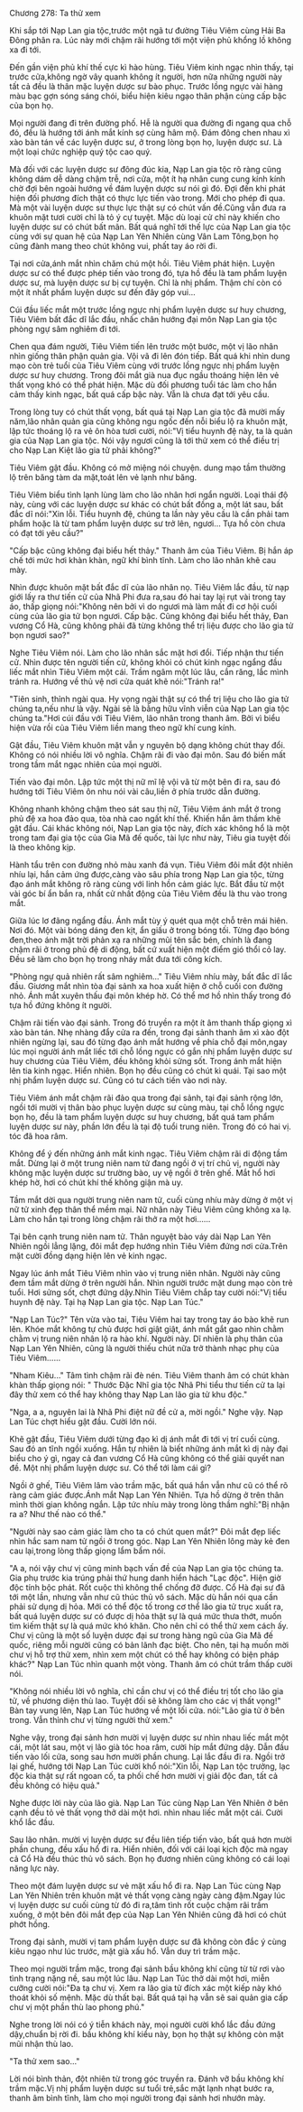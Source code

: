 




Chương 278: Ta thử xem


Khi sắp tới Nạp Lan gia tộc,trước một ngã tư đường Tiêu Viêm cùng Hải Ba Đông phân ra. Lúc này mới chậm rãi hướng tới một viện phủ khổng lồ không xa đi tới.

Đến gần viện phủ khí thế cực kì hào hùng. Tiêu Viêm kinh ngạc nhìn thấy, tại trước cửa,không ngờ vây quanh không ít người, hơn nữa những người này tất cả đều là thân mặc luyện dược sư bào phục. Trước lồng ngực vài hàng màu bạc gợn sóng sáng chói, biểu hiện kiêu ngạo thân phận cùng cấp bậc của bọn họ.

Mọi người đang đi trên đường phố. Hễ là người qua đường đi ngang qua chỗ đó, đều là hướng tới ánh mắt kính sợ cùng hâm mộ. Đám đông chen nhau xì xào bàn tán về các luyện dược sư, ở trong lòng bọn họ, luyện dược sư. Là một loại chức nghiệp quý tộc cao quý.

Mà đối với các luyện dược sư đông đúc kia, Nạp Lan gia tộc rõ ràng cũng không dám dễ dàng chậm trễ, nơi cửa, một ít hạ nhân cung cung kính kính chờ đợi bên ngoài hướng về đám luyện dược sư nói gì đó. Đợi đến khi phát hiện đối phương đích thật có thực lực tiến vào trong. Mới cho phép đi qua. Mà một vài luyện dược sư thực lực thật sự có chút vấn đề.Cũng vẫn đưa ra khuôn mặt tươi cười chỉ là tỏ ý cự tuyệt. Mặc dù loại cử chỉ này khiến cho luyện dược sư có chút bất mãn. Bất quá nghĩ tới thế lực của Nạp Lan gia tộc cùng với sự quan hệ của Nạp Lan Yên Nhiên cùng Vân Lam Tông,bọn họ cũng đành mang theo chút không vui, phất tay áo rời đi.

Tại nơi cửa,ánh mắt nhìn chăm chú một hồi. Tiêu Viêm phát hiện. Luyện dược sư có thể được phép tiến vào trong đó, tựa hồ đều là tam phẩm luyện dược sư, mà luyện dược sư bị cự tuyện. Chỉ là nhị phẩm. Thậm chí còn có một ít nhất phẩm luyện dược sư đến đây góp vui...

Cúi đầu liếc mắt một trước lồng ngực nhị phẩm luyện dược sư huy chương, Tiêu Viêm bất đắc dĩ lắc đầu, nhấc chân hướng đại môn Nạp Lan gia tộc phòng ngự sâm nghiêm đi tới.

Chen qua đám người, Tiêu Viêm tiến lên trước một bước, một vị lão nhân nhìn giống thân phận quản gia. Vội vã đi lên đón tiếp. Bất quá khi nhìn dung mạo còn trẻ tuổi của Tiêu Viêm cùng với trước lồng ngực nhị phẩm luyện dược sư huy chương. Trong đôi mắt già nua đục ngầu thoáng hiện lên vẻ thất vọng khó có thể phát hiện. Mặc dù đối phương tuổi tác làm cho hắn cảm thấy kinh ngạc, bất quá cấp bậc này. Vẫn là chưa đạt tới yêu cầu.

Trong lòng tuy có chút thất vọng, bất quá tại Nạp Lan gia tộc đã mười mấy năm,lão nhân quản gia cũng không ngu ngốc đến nỗi biểu lộ ra khuôn mặt, lập tức thoáng lộ ra vẻ ôn hòa tươi cười, nói:"Vị tiểu huynh đệ này, ta là quản gia của Nạp Lan gia tộc. Nói vậy ngươi cũng là tới thử xem có thể điều trị cho Nạp Lan Kiệt lão gia tử phải không?"

Tiêu Viêm gật đầu. Không có mở miệng nói chuyện. dung mạo tầm thường lộ trên băng tàm da mặt,toát lên vẻ lạnh như băng.

Tiêu Viêm biểu tình lạnh lùng làm cho lão nhân hơi ngẩn người. Loại thái độ này, cùng với các luyện dược sư khác có chút bất đồng a, một lát sau, bất đắc dĩ nói:"Xin lỗi. Tiểu huynh đệ, chúng ta lần này yêu cầu là cần phải tam phẩm hoặc là từ tam phẩm luyện dược sư trở lên, ngươi... Tựa hồ còn chưa có đạt tới yêu cầu?"

"Cấp bậc cũng không đại biểu hết thảy." Thanh âm của Tiêu Viêm. Bị hắn áp chế tới mức hơi khàn khàn, ngữ khí bình tĩnh. Làm cho lão nhân khẽ cau mày.

Nhìn được khuôn mặt bất đắc dĩ của lão nhân nọ. Tiêu Viêm lắc đầu, từ nạp giới lấy ra thư tiến cử của Nhã Phi đưa ra,sau đó hai tay lạị rụt vài trong tay áo, thấp giọng nói:"Không nên bởi vì do ngươi mà làm mất đi cơ hội cuối cùng của lão gia tử bọn ngươi. Cấp bậc. Cũng không đại biểu hết thảy, Đan vương Cổ Hà, cũng không phải đã từng không thể trị liệu được cho lão gia tử bọn ngươi sao?"

Nghe Tiêu Viêm nói. Làm cho lão nhân sắc mặt hơi đổi. Tiếp nhận thư tiến cử. Nhìn được tên người tiến cử, không khỏi có chút kinh ngạc ngẩng đầu liếc mắt nhìn Tiêu Viêm một cái. Trầm ngâm một lúc lâu, cắn răng, lắc mình tránh ra. Hướng về thủ vệ nơi cửa quát khẽ nói:"Tránh ra!"

"Tiên sinh, thỉnh ngài qua. Hy vọng ngài thật sự có thể trị liệu cho lão gia tử chúng ta,nếu như là vậy. Ngài sẽ là bằng hữu vĩnh viễn của Nạp Lan gia tộc chúng ta."Hơi cúi đầu với Tiêu Viêm, lão nhân trong thanh âm. Bởi vì biểu hiện vừa rồi của Tiêu Viêm liền mang theo ngữ khí cung kính.

Gật đầu, Tiêu Viêm khuôn mặt vẫn y nguyên bộ dạng không chút thay đổi. Không có nói nhiều lời vô nghĩa. Chậm rãi đi vào đại môn. Sau đó biến mất trong tầm mắt ngạc nhiên của mọi người.

Tiến vào đại môn. Lập tức một thị nữ mĩ lệ vội vã từ một bên đi ra, sau đó hướng tới Tiêu Viêm ôn nhu nói vài câu,liền ở phía trước dẫn đường.

Không nhanh không chậm theo sát sau thị nữ, Tiêu Viêm ánh mắt ở trong phủ đệ xa hoa đảo qua, tòa nhà cao ngất khí thế. Khiến hắn âm thầm khẽ gật đầu. Cái khác không nói, Nạp Lan gia tộc này, đích xác không hổ là một trong tam đại gia tộc của Gia Mã đế quốc, tài lực như này, Tiêu gia tuyệt đối là theo không kịp.

Hành tẩu trên con đường nhỏ màu xanh đá vụn. Tiêu Viêm đôi mắt đột nhiên nhíu lại, hắn cảm ứng được,càng vào sâu phía trong Nạp Lan gia tộc, từng đạo ánh mắt không rõ ràng cùng với linh hồn cảm giác lực. Bắt đầu từ một vài góc bí ẩn bắn ra, nhất cử nhất động của Tiêu Viêm đều là thu vào trong mắt.

Giữa lúc lơ đãng ngẩng đầu. Ánh mắt tùy ý quét qua một chỗ trên mái hiên. Nơi đó. Một vài bóng dáng đen kịt, ẩn giấu ở trong bóng tối. Từng đạo bóng đen,theo ánh mặt trời phản xạ ra những mũi tên sắc bén, chính là đang chậm rãi ở trong phủ đệ di động, bất cứ xuất hiện một điểm gió thổi cỏ lay. Đều sẽ làm cho bọn họ trong nháy mắt đưa tới công kích.

"Phòng ngự quả nhiên rất sâm nghiêm..." Tiêu Viêm nhíu mày, bất đắc dĩ lắc đầu. Giương mắt nhìn tòa đại sảnh xa hoa xuất hiện ở chỗ cuối con đường nhỏ. Ánh mắt xuyên thấu đại môn khép hờ. Có thể mơ hồ nhìn thấy trong đó tựa hồ đứng không ít người.

Chậm rãi tiến vào đại sảnh. Trong đó truyền ra một ít âm thanh thấp giọng xì xào bàn tán. Nhẹ nhàng đẩy cửa ra đến, trong đại sảnh thanh âm xì xào đột nhiên ngừng lại, sau đó từng đạo ánh mắt hướng về phía chỗ đại môn,ngay lúc mọi người ánh mắt liếc tới chỗ lồng ngực có gắn nhị phẩm luyện dược sư huy chương của Tiêu Viêm, đều không khỏi sửng sốt. Trong ánh mắt hiện lên tia kinh ngạc. Hiển nhiên. Bọn họ đều cũng có chút kì quái. Tại sao một nhị phẩm luyện dược sư. Cũng có tư cách tiến vào nơi này.

Tiêu Viêm ánh mắt chậm rãi đảo qua trong đại sảnh, tại đại sảnh rộng lớn, ngồi tới mười vị thân bào phục luyện dược sư cùng màu, tại chỗ lồng ngực bọn họ, đều là tam phẩm luyện dược sư huy chương, bất quá tam phẩm luyện dược sư này, phần lớn đều là tại độ tuổi trung niên. Trong đó có hai vị. tóc đã hoa râm.

Không để ý đến những ánh mắt kinh ngạc. Tiêu Viêm chậm rãi di động tầm mắt. Dừng lại ở một trung niên nam tử đang ngồi ở vị trí chủ vị, người này không mặc luyện dược sư trường bào, uy vệ ngồi ở trên ghế. Mắt hổ hơi khép hờ, hơi có chút khí thế không giận mà uy.

Tầm mắt dời qua người trung niên nam tử, cuối cùng nhíu mày dừng ở một vị nữ tử xinh đẹp thân thể mềm mại. Nữ nhân này Tiêu Viêm cũng không xa lạ. Làm cho hắn tại trong lòng chậm rãi thở ra một hơi......

Tại bên cạnh trung niên nam tử. Thân nguyệt bào váy dài Nạp Lan Yên Nhiên ngồi lẳng lặng, đôi mắt đẹp hướng nhìn Tiêu Viêm đứng nơi cửa.Trên mặt cười đồng dạng hiện lên vẻ kinh ngạc.

Ngay lúc ánh mắt Tiêu Viêm nhìn vào vị trung niên nhân. Người này cũng đem tầm mắt dừng ở trên người hắn. Nhìn người trước mặt dung mạo còn trẻ tuổi. Hơi sửng sốt, chợt đứng dậy.Nhìn Tiêu Viêm chắp tay cười nói:"Vị tiểu huynh đệ này. Tại hạ Nạp Lan gia tộc. Nạp Lan Túc."

"Nạp Lan Túc?" Tên vừa vào tai, Tiêu Viêm hai tay trong tay áo bào khẽ run lên. Khóe mắt không tự chủ được hơi giật giật, ánh mắt gắt gao nhìn chằm chằm vị trung niên nhân lộ ra hào khí. Người này. Dĩ nhiên là phụ thân của Nạp Lan Yên Nhiên, cũng là người thiếu chút nữa trở thành nhạc phụ của Tiêu Viêm......

"Nham Kiêu..." Tâm tình chậm rãi đè nén. Tiêu Viêm thanh âm có chút khàn khàn thấp giọng nói: " Thước Đặc Nhĩ gia tộc Nhã Phi tiểu thư tiến cử ta lại đây thử xem có thể hay không thay Nạp Lan lão gia tử khu độc."

"Nga, a a, nguyên lai là Nhã Phi điệt nữ đề cử a, mời ngồi." Nghe vậy. Nạp Lan Túc chợt hiểu gật đầu. Cười lớn nói.

Khẽ gật đầu, Tiêu Viêm dưới từng đạo kì dị ánh mắt đi tới vị trí cuối cùng. Sau đó an tĩnh ngồi xuống. Hắn tự nhiên là biết những ánh mắt kì dị này đại biểu cho ý gì, ngay cả đan vương Cổ Hà cũng không có thể giải quyết nan đề. Một nhị phẩm luyện dược sư. Có thể tới làm cái gì?

Ngồi ở ghế, Tiêu Viêm lâm vào trầm mặc, bất quá hắn vẫn như cũ có thể rõ ràng cảm giác được.Ánh mắt Nạp Lan Yên Nhiên. Tựa hồ dừng ở trên thân mình thời gian không ngắn. Lập tức nhíu mày trong lòng thầm nghĩ:"Bị nhận ra a? Như thế nào có thể."

"Người này sao cảm giác làm cho ta có chút quen mắt?" Đôi mắt đẹp liếc nhìn hắc sam nam tử ngồi ở trong góc. Nạp Lan Yên Nhiên lông mày kẻ đen cau lại,trong lòng thấp giọng lẩm bẩm nói.

"A a, nói vậy chư vị cũng minh bạch vấn đề của Nạp Lan gia tộc chúng ta. Gia phụ trước kia trúng phải thứ hung danh hiển hách "Lạc độc". Hiện giờ độc tính bộc phát. Rốt cuộc thì không thể chống đỡ được. Cổ Hà đại sư đã tới một lần, nhưng vẫn như cũ thúc thủ vô sách. Mặc dù hắn nói qua cần phải sử dụng dị hỏa. Mới có thể độc tố trong cơ thể lão gia tử trục xuất ra, bất quá luyện dược sư có được dị hỏa thật sự là quá mức thưa thớt, muốn tìm kiếm thật sự là quá mức khó khăn. Cho nên chỉ có thể thử xem cách ấy. Chư vị cũng là một số luyện dược đại sư trong hàng ngũ của Gia Mã đế quốc, riêng mỗi người cũng có bản lãnh đạc biệt. Cho nên, tại hạ muốn mời chư vị hỗ trợ thử xem, nhìn xem một chút có thể hay không có biện pháp khác?" Nạp Lan Túc nhìn quanh một vòng. Thanh âm có chút trầm thấp cười nói.

"Không nói nhiều lời vô nghĩa, chỉ cần chư vị có thể điều trị tốt cho lão gia tử, về phương diện thù lao. Tuyệt đối sẽ không làm cho các vị thất vọng!" Bàn tay vung lên, Nạp Lan Túc hướng về một lối cửa. nói:"Lão gia tử ở bên trong. Vẫn thỉnh chư vị từng người thử xem."

Nghe vậy, trong đại sảnh hơn mười vị luyện dược sư nhìn nhau liếc mắt một cái, một lát sau, một vị lão già tóc hoa râm, cười híp mắt đứng dậy. Dẫn đầu tiến vào lối cửa, song sau hơn mười phần chung. Lại lắc đầu đi ra. Ngồi trở lại ghế, hướng tới Nạp Lan Túc cười khổ nói:"Xin lỗi, Nạp Lan tộc trưởng, lạc độc kia thật sự rất ngoan cố, ta phối chế hơn mười vị giải độc đan, tất cả đều không có hiệu quả."

Nghe được lời này của lão già. Nạp Lan Túc cùng Nạp Lan Yên Nhiên ở bên cạnh đều tỏ vẻ thất vọng thở dài một hơi. nhìn nhau liếc mắt một cái. Cười khổ lắc đầu.

Sau lão nhân. mười vị luyện dược sư đều liên tiếp tiến vào, bất quá hơn mười phần chung, đều xấu hổ đi ra. Hiển nhiên, đối với cái loại kịch độc mà ngay cả Cổ Hà đều thúc thủ vô sách. Bọn họ đương nhiên cũng không có cái loại năng lực này.

Theo một đám luyện dược sư vẻ mặt xấu hổ đi ra. Nạp Lan Túc cùng Nạp Lan Yên Nhiên trên khuôn mặt vẻ thất vọng càng ngày càng đậm.Ngay lúc vị luyện dược sư cuối cùng từ đó đi ra,tâm tình rốt cuộc chậm rãi trầm xuống, ở một bên đôi mắt đẹp của Nạp Lan Yên Nhiên cũng đã hơi có chút phớt hồng.

Trong đại sảnh, mười vị tam phẩm luyện dược sư đã không còn đắc ý cùng kiêu ngạo như lúc trước, mặt già xấu hổ. Vẫn duy trì trầm mặc.

Theo mọi người trầm mặc, trong đại sảnh bầu không khí cũng từ từ rơi vào tình trạng nặng nề, sau một lúc lâu. Nạp Lan Túc thở dài một hơi, miễn cưỡng cười nói:"Đa tạ chư vị. Xem ra lão gia tử đích xác một kiếp này khó thoát khỏi số mệnh. Mặc dù thất bại. Bất quá tại hạ vẫn sẽ sai quản gia cấp chư vị một phần thù lao phong phú."

Nghe trong lời nói có ý tiễn khách này, mọi người cười khổ lắc đầu đứng dậy,chuẩn bị rời đi. bầu không khí kiểu này, bọn họ thật sự không còn mặt mũi nhận thù lao.

"Ta thử xem sao..."

Lời nói bình thản, đột nhiên từ trong góc truyền ra. Đánh vỡ bầu không khí trầm mặc.Vị nhị phẩm luyện dược sư tuổi trẻ,sắc mặt lạnh nhạt bước ra, thanh âm bình tĩnh, làm cho mọi người trong đại sảnh hơi nhướn mày.




